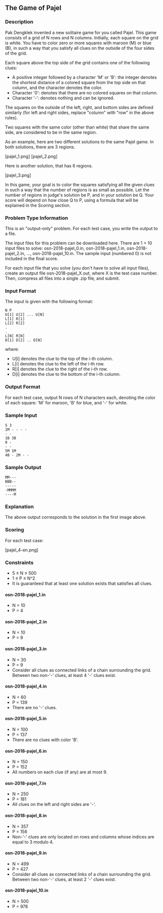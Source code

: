 ## The Game of Pajel

### Description

Pak Dengklek invented a new solitaire game for you called Pajel. This game consists of a grid of N rows and N columns. Initially, each square on the grid is white. You have to color zero or more squares with maroon (M) or blue (B), in such a way that you satisfy all clues on the outside of the four sides of the grid.

Each square above the top side of the grid contains one of the following clues:

- A positive integer followed by a character 'M' or 'B': the integer denotes the shortest distance of a colored square from the top side on that column, and the character denotes the color.
- Character '0': denotes that there are no colored squares on that column.
- Character '-': denotes nothing and can be ignored.

The squares on the outside of the left, right, and bottom sides are defined similarly (for left and right sides, replace "column" with "row" in the above rules).

Two squares with the same color (other than white) that share the same side, are considered to be in the same region.

As an example, here are two different solutions to the same Pajel game. In both solutions, there are 3 regions.

[pajel_1.png] [pajel_2.png]

Here is another solution, that has 6 regions.

[pajel_3.png]

In this game, your goal is to color the squares satisfying all the given clues in such a way that the number of regions is as small as possible. Let the number of regions in judge's solution be P, and in your solution be Q. Your score will depend on how close Q to P, using a formula that will be explained in the Scoring section.

### Problem Type Information

This is an "output-only" problem. For each test case, you write the output to a file. 

The input files for this problem can be downloaded here. There are 1 + 10 input files to solve: osn-2018-pajel\_0.in, osn-2018-pajel\_1.in, osn-2018-pajel\_2.in, ..., osn-2018-pajel\_10.in. The sample input (numbered 0) is not included in the final score.

For each input file that you solve (you don't have to solve all input files), create an output file osn-2018-pajel\_X.out, where X is the test case number. Then, compress all files into a single .zip file, and submit.

### Input Format

The input is given with the following format:
    
    N P
    U[1] U[2] ... U[N]
    L[1] R[1]
    L[2] R[2]
    .
    .
    L[N] R[N]
    D[1] D[2] .. D[N]

where:

- U[i] denotes the clue to the top of the i-th column.
- L[i] denotes the clue to the left of the i-th row.
- R[i] denotes the clue to the right of the i-th row.
- D[i] denotes the clue to the bottom of the i-th column.

### Output Format

For each test case, output N rows of N characters each, denoting the color of each square: 'M' for maroon, 'B' for blue, and '-' for white.

### Sample Input

    5 3
    1M - - - -
    - -
    1B 3B
    0 -
    - -
    5M 1M
    4B - 2M - -

### Sample Output

    MM---
    BBB--
    -----
    -MMMM
    ----M

### Explanation

The above output corresponds to the solution in the first image above.

### Scoring

For each test case:

[pajel_4-en.png]

### Constraints

- 5 ≤ N ≤ 500
- 1 ≤ P ≤ N^2
- It is guaranteed that at least one solution exists that satisfies all clues.


#### osn-2018-pajel_1.in

- N = 10
- P = 4

#### osn-2018-pajel_2.in

- N = 10
- P = 9

#### osn-2018-pajel_3.in

- N = 30
- P = 9
- Consider all clues as connected links of a chain surrounding the grid. Between two non-'-' clues, at least 4 '-' clues exist.

#### osn-2018-pajel_4.in

- N = 60
- P = 139
- There are no '-' clues.

#### osn-2018-pajel_5.in

- N = 100
- P = 137
- There are no clues with color 'B'.

#### osn-2018-pajel_6.in

- N = 150
- P = 152
- All numbers on each clue (if any) are at most 9.

#### osn-2018-pajel_7.in

- N = 250
- P = 181
- All clues on the left and right sides are '-'.

#### osn-2018-pajel_8.in

- N = 357
- P = 156
- Non-'-' clues are only located on rows and columns whose indices are equal to 3 modulo 4.

#### osn-2018-pajel_9.in

- N = 499
- P = 427
- Consider all clues as connected links of a chain surrounding the grid. Between two non-'-' clues, at least 2 '-' clues exist.

#### osn-2018-pajel_10.in

- N = 500
- P = 978
